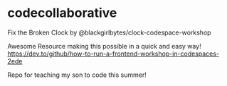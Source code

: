 # codecollaborative

Fix the Broken Clock by @blackgirlbytes/clock-codespace-workshop

Awesome Resource making this possible in a quick and easy way!
https://dev.to/github/how-to-run-a-frontend-workshop-in-codespaces-2ede


Repo for teaching my son to code this summer!
